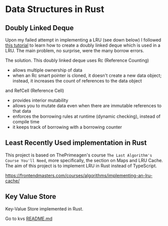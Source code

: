 # Data Structures in Rust

## Doubly Linked Deque
Upon my failed attempt in implementing a LRU (see down below) I followed [this tutorial](https://rust-unofficial.github.io/too-many-lists/fourth.html) to learn how to create a doubly linked deque which is used in a LRU. The main problem, no surprise, were the many borrow errors. 

The solution. This doubly linked deque uses Rc (Reference Counting)
- allows multiple ownership of data
- when an Rc smart pointer is cloned, it doesn't create a new data object; instead, it increases the count of references to the data object

and RefCell (Reference Cell)
- provides interior mutability 
- allows you to mutate data even when there are immutable references to that data
- enforces the borrowing rules at runtime (dynamic checking), instead of compile time
- it keeps track of borrowing with a borrowing counter

##  Least Recently Used implementation in Rust
This project is based on ThePrimeagen's course `The Last Algorithm's Course You'll Need`, more specifically, the section on Maps and LRU Cache. The aim of this project is to implement LRU in Rust instead of TypeScript.

https://frontendmasters.com/courses/algorithms/implementing-an-lru-cache/

## Key Value Store 
Key-Value Store implemented in Rust.

Go to kvs [README.md](/rust/src/kvs/README.md)


